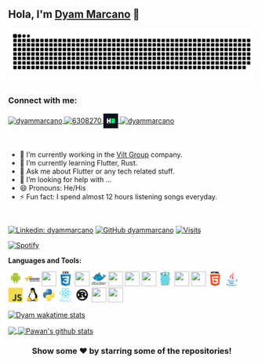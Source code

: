 ## Hola, I'm [Dyam Marcano](https://dyammarcano.github.io) 👋

![github contribution grid snake animation](https://raw.githubusercontent.com/dyammarcano/dyammarcano/output/github-contribution-grid-snake.svg)

<h3 align="left">Connect with me:</h3>

<p align="left">
  <a href="https://linkedin.com/in/dyammarcano" target="blank">
    <img align="center" src="https://raw.githubusercontent.com/rahuldkjain/github-profile-readme-generator/master/src/images/icons/Social/linked-in-alt.svg" alt="dyammarcano" height="30" width="30" />
  </a>
  <a href="https://stackoverflow.com/users/6308270" target="blank">
    <img align="center" src="https://raw.githubusercontent.com/rahuldkjain/github-profile-readme-generator/master/src/images/icons/Social/stack-overflow.svg" alt="6308270" height="30" width="30" />
  </a>
  <a href="https://www.hackerrank.com/@dyam_marcano" target="blank">
    <img align="center" src="https://github.com/dyammarcano/dyammarcano/blob/main/assets/img/hackerrank_cursor_favicon_480px-300x300.png" alt="@dyam_marcano" height="30" width="30" />
  </a>
  <a href="https://www.github.com/dyammarcano">
    <img align="center" src="https://cdn.jsdelivr.net/npm/simple-icons@v3/icons/github.svg" alt="dyammarcano" height="30" width="30" />
  </a>
</p>
<br/>

- :office: I’m currently working in the [Vilt Group](https://www.vilt-group.com) company.
- 🌱 I’m currently learning Flutter, Rust.
- 💬 Ask me about Flutter or any tech related stuff.
- 🤔 I’m looking for help with ...
- 😄 Pronouns: He/His
- ⚡ Fun fact: I spend almost 12 hours listening songs everyday.

<br/>

[![Linkedin: dyammarcano](https://img.shields.io/badge/-dyammarcano-blue?style=flat-square&logo=Linkedin&logoColor=white&link=https://www.linkedin.com/in/dyammarcano/)](https://www.linkedin.com/in/dyammarcano/)
[![GitHub dyammarcano](https://img.shields.io/github/followers/dyammarcano?style=flat-square)](https://github.com/dyammarcano)
[![Visits](https://komarev.com/ghpvc/?username=dyammarcano&logo=GitHub&label=github%20visits&color=336699&logoColor=white&style=flat-square)](https://github.com/dyammarcano)

[![Spotify](https://spotify-swart.vercel.app/api/spotify)](https://open.spotify.com/user/objfj51gdpsntf26jxa0els9o)

**Languages and Tools:**  

<code><img height="30" width="30" src="https://raw.githubusercontent.com/devicons/devicon/master/icons/android/android-original-wordmark.svg"></code>
<code><img height="30" width="30" src="https://raw.githubusercontent.com/devicons/devicon/master/icons/amazonwebservices/amazonwebservices-original-wordmark.svg"></code>
<code><img height="30" width="30" src="https://www.vectorlogo.zone/logos/gnu_bash/gnu_bash-icon.svg"></code>
<code><img height="30" width="30" src="https://raw.githubusercontent.com/devicons/devicon/master/icons/css3/css3-original-wordmark.svg"></code>
<code><img height="30" width="30" src="https://www.vectorlogo.zone/logos/dartlang/dartlang-icon.svg"></code>
<code><img height="30" width="30" src="https://raw.githubusercontent.com/devicons/devicon/master/icons/docker/docker-original-wordmark.svg"></code>
<code><img height="30" width="30" src="https://www.vectorlogo.zone/logos/figma/figma-icon.svg"></code>
<code><img height="30" width="30" src="https://www.vectorlogo.zone/logos/firebase/firebase-icon.svg"></code>
<code><img height="30" width="30" src="https://www.vectorlogo.zone/logos/flutterio/flutterio-icon.svg"></code>
<code><img height="30" width="30" src="https://raw.githubusercontent.com/devicons/devicon/master/icons/go/go-original.svg"></code> 
<code><img height="30" width="30" src="https://www.vectorlogo.zone/logos/graphql/graphql-icon.svg"></code>
<code><img height="30" width="30" src="https://www.vectorlogo.zone/logos/heroku/heroku-icon.svg"></code>
<code><img height="30" width="30" src="https://raw.githubusercontent.com/devicons/devicon/master/icons/html5/html5-original-wordmark.svg"></code>
<code><img height="30" width="30" src="https://raw.githubusercontent.com/devicons/devicon/master/icons/java/java-original.svg"></code>
<code><img height="30" width="30" src="https://raw.githubusercontent.com/devicons/devicon/master/icons/javascript/javascript-original.svg"></code>
<code><img height="30" width="30" src="https://raw.githubusercontent.com/devicons/devicon/master/icons/linux/linux-original.svg"></code> 
<code><img height="30" width="30" src="https://raw.githubusercontent.com/devicons/devicon/master/icons/python/python-original.svg"></code>
<code><img height="30" width="30" src="https://raw.githubusercontent.com/devicons/devicon/master/icons/react/react-original-wordmark.svg"></code>
<code><img height="30" width="30" src="https://raw.githubusercontent.com/devicons/devicon/master/icons/rust/rust-plain.svg"></code>
<code><img height="30" width="30" src="https://raw.githubusercontent.com/detain/svg-logos/780f25886640cef088af994181646db2f6b1a3f8/svg/selenium-logo.svg"></code>
<code><img height="30" width="30" src="https://www.vectorlogo.zone/logos/springio/springio-icon.svg"></code> 

[![Dyam wakatime stats](https://github-readme-stats.vercel.app/api/wakatime?username=dyammarcano&layout=compact)](https://github.com/dyammarcano)

<a href="https://github.com/dyammarcano">
  <img align="center" src="https://github-readme-stats.vercel.app/api/top-langs/?username=dyammarcano&theme=light&hide_langs_below=1" />
</a>
<a href="https://github.com/dyammarcano">
 <img align="center" src="https://github-readme-stats.vercel.app/api?username=dyammarcano&show_icons=true&theme=light&line_height=27" alt="Pawan's github stats"/>
</a>

<!--START_SECTION:activity-->
<!--END_SECTION:activity-->

<div align="center">

### Show some ❤️ by starring some of the repositories!

</div>

<!--**dyammarcano/dyammarcano** is a ✨ _special_ ✨ repository because its `README.md` (this file) appears on your GitHub profile.-->
